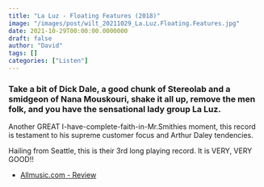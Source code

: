 ```yaml
---
title: "La Luz - Floating Features (2018)"
image: "/images/post/wilt_20211029_La.Luz.Floating.Features.jpg"
date: 2021-10-29T00:00:00.0000000
draft: false
author: "David"
tags: []
categories: ["Listen"]
---
```

### Take a bit of Dick Dale, a good chunk of Stereolab and a smidgeon of Nana Mouskouri, shake it all up, remove the men folk, and you have the sensational lady group La Luz.

 Another GREAT I-have-complete-faith-in-Mr.Smithies moment, this record is testament to his supreme customer focus and Arthur Daley tendencies. 

 Hailing from Seattle, this is their 3rd long playing record. It is VERY, VERY GOOD!!

-  [Allmusic.com - Review](https://www.allmusic.com/album/floating-features-mw0003147085)